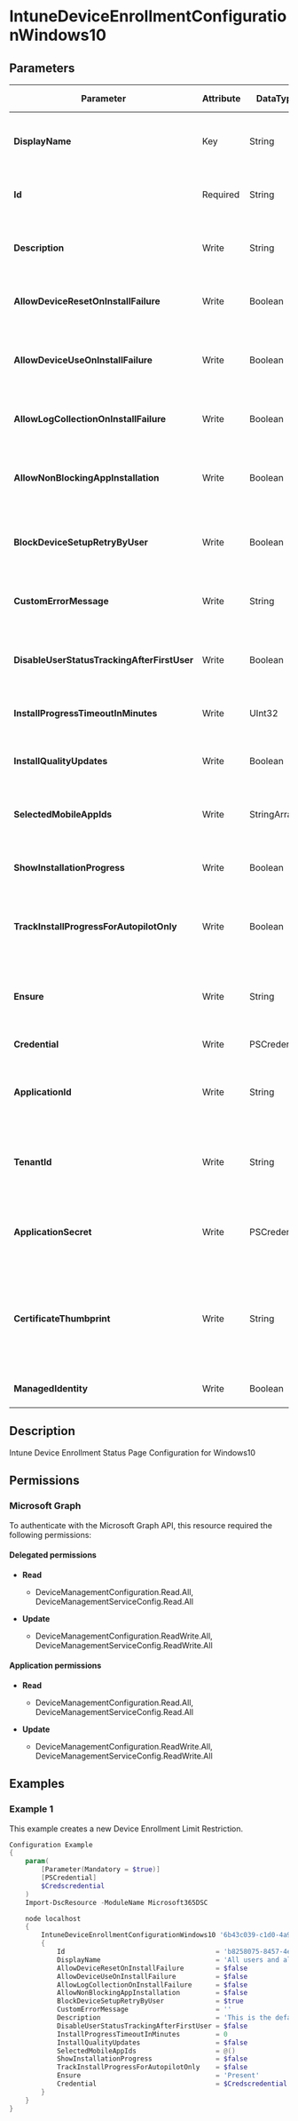 ﻿# IntuneDeviceEnrollmentConfigurationWindows10

## Parameters

| Parameter | Attribute | DataType | Description | Allowed Values |
| --- | --- | --- | --- | --- |
| **DisplayName** | Key | String | The display name of the device enrollment configuration | |
| **Id** | Required | String | The unique identifier for an entity. Read-only. | |
| **Description** | Write | String | The description of the device enrollment configuration | |
| **AllowDeviceResetOnInstallFailure** | Write | Boolean | Allow or block device reset on installation failure | |
| **AllowDeviceUseOnInstallFailure** | Write | Boolean | Allow the user to continue using the device on installation failure | |
| **AllowLogCollectionOnInstallFailure** | Write | Boolean | Allow or block log collection on installation failure | |
| **AllowNonBlockingAppInstallation** | Write | Boolean | Install all required apps as non blocking apps during white glove | |
| **BlockDeviceSetupRetryByUser** | Write | Boolean | Allow the user to retry the setup on installation failure | |
| **CustomErrorMessage** | Write | String | Set custom error message to show upon installation failure | |
| **DisableUserStatusTrackingAfterFirstUser** | Write | Boolean | Only show installation progress for first user post enrollment | |
| **InstallProgressTimeoutInMinutes** | Write | UInt32 | Set installation progress timeout in minutes | |
| **InstallQualityUpdates** | Write | Boolean | Allows quality updates installation during OOBE | |
| **SelectedMobileAppIds** | Write | StringArray[] | Selected applications to track the installation status | |
| **ShowInstallationProgress** | Write | Boolean | Show or hide installation progress to user | |
| **TrackInstallProgressForAutopilotOnly** | Write | Boolean | Only show installation progress for Autopilot enrollment scenarios | |
| **Ensure** | Write | String | Present ensures the policy exists, absent ensures it is removed. | `Present`, `Absent` |
| **Credential** | Write | PSCredential | Credentials of the Admin | |
| **ApplicationId** | Write | String | Id of the Azure Active Directory application to authenticate with. | |
| **TenantId** | Write | String | Id of the Azure Active Directory tenant used for authentication. | |
| **ApplicationSecret** | Write | PSCredential | Secret of the Azure Active Directory tenant used for authentication. | |
| **CertificateThumbprint** | Write | String | Thumbprint of the Azure Active Directory application's authentication certificate to use for authentication. | |
| **ManagedIdentity** | Write | Boolean | Managed ID being used for authentication. | |


## Description

Intune Device Enrollment Status Page Configuration for Windows10

## Permissions

### Microsoft Graph

To authenticate with the Microsoft Graph API, this resource required the following permissions:

#### Delegated permissions

- **Read**

    - DeviceManagementConfiguration.Read.All, DeviceManagementServiceConfig.Read.All

- **Update**

    - DeviceManagementConfiguration.ReadWrite.All, DeviceManagementServiceConfig.ReadWrite.All

#### Application permissions

- **Read**

    - DeviceManagementConfiguration.Read.All, DeviceManagementServiceConfig.Read.All

- **Update**

    - DeviceManagementConfiguration.ReadWrite.All, DeviceManagementServiceConfig.ReadWrite.All

## Examples

### Example 1

This example creates a new Device Enrollment Limit Restriction.

```powershell
Configuration Example
{
    param(
        [Parameter(Mandatory = $true)]
        [PSCredential]
        $Credscredential
    )
    Import-DscResource -ModuleName Microsoft365DSC

    node localhost
    {
        IntuneDeviceEnrollmentConfigurationWindows10 '6b43c039-c1d0-4a9f-aab9-48c5531acbd6'
        {
            Id                                      = 'b8258075-8457-4ecf-9aed-82754ec868bf_DefaultWindows10EnrollmentCompletionPageConfiguration'
            DisplayName                             = 'All users and all devices'
            AllowDeviceResetOnInstallFailure        = $false
            AllowDeviceUseOnInstallFailure          = $false
            AllowLogCollectionOnInstallFailure      = $false
            AllowNonBlockingAppInstallation         = $false
            BlockDeviceSetupRetryByUser             = $true
            CustomErrorMessage                      = ''
            Description                             = 'This is the default enrollment status screen configuration applied with the lowest priority to all users and all devices regardless of group membership.'
            DisableUserStatusTrackingAfterFirstUser = $false
            InstallProgressTimeoutInMinutes         = 0
            InstallQualityUpdates                   = $false
            SelectedMobileAppIds                    = @()
            ShowInstallationProgress                = $false
            TrackInstallProgressForAutopilotOnly    = $false
            Ensure                                  = 'Present'
            Credential                              = $Credscredential
        }
    }
}
```

